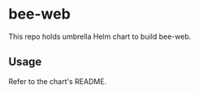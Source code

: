 # bee-web

This repo holds umbrella Helm chart to build bee-web.

## Usage
Refer to the chart's README.